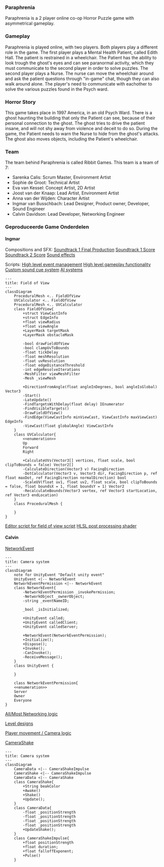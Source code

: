 ### Paraphrenia

Paraphrenia is a 2 player online co-op Horror Puzzle game with asymmetrical gameplay.

### Gameplay

Paraphrenia is played online, with two players. Both players play a different role in the game. The first player plays a Mental Health Patient, called Edith Hall. The patient is restrained in a wheelchair. The Patient has the ability to look trough the ghost's eyes and can see paranormal activity, which they must communicate to the second player in order to solve puzzles. The second player plays a Nurse. The nurse can move the wheelchair around and ask the patient questions through "in-game" chat, though they can also walk around alone. The player's need to communicate with eachother to solve the various puzzles found in the Psych ward.

### Horror Story

This game takes place in 1997 America, in an old Psych Ward. There is a ghost haunting the building that only the Patient can see, because of their personal connection to the ghost. The ghost tries to drive the patient insane, and will not shy away from violence and deceit to do so. During the game, the Patient needs to warn the Nurse to hide from the ghost's attacks. The ghost also moves objects, including the Patient's wheelchair.

### Team

The team behind Paraphrenia is called Ribbit Games. This team is a team of 7:

- Sarenka Calis:
Scrum Master, Environment Artist
- Sophie de Groot:
Technical Artist
- Eva van Kessel:
Concept Artist, 2D Artist
- Joost van der Knaap:
Lead Artist, Environment Artist
- Anna van der Wijden:
Character Artist
- Ingmar van Busschbach:
Lead Designer, Product owner, Developer, Sound Engineer
- Calvin Davidson:
Lead Developer, Networking Engineer


### Geproduceerde Game Onderdelen

#### Ingmar

Compositions and SFX:
[Soundtrack 1 Final Production](https://soundcloud.com/catequil/paraphrenia-soundtrack)
[Soundtrack 1 Score](https://musescore.com/user/3171721/scores/10967167)
[Soundtrack 2 Score](https://musescore.com/user/3171721/scores/10967170)
[Sound effects](https://github.com/Calvin-Davidson/Paraphrenia/tree/develop/Paraphrenia/Assets/Sound)

Scripts:
[High level event management](https://github.com/Calvin-Davidson/Paraphrenia/tree/develop/Paraphrenia/Assets/Scripts/Runtime/LevelEvents)
[High level gameplay functionality](https://github.com/Calvin-Davidson/Paraphrenia/tree/develop/Paraphrenia/Assets/Scripts/Runtime/GameplayScripts)
[Custom sound cue system](https://github.com/Calvin-Davidson/Paraphrenia/tree/develop/Paraphrenia/Assets/Scripts/Runtime/Sound)
[AI systems](https://github.com/Calvin-Davidson/Paraphrenia/tree/develop/Paraphrenia/Assets/Scripts/Runtime/AI)

```mermaid
---
title: Field of View
---
classDiagram
    ProceduralMesh <.. FieldOfView
    UVCalculator <.. FieldOfView
    ProceduralMesh <.. UVCalculator
    class FieldOfView{
        +struct ViewCastInfo
        +struct EdgeInfo
        +float viewRadius
        +float viewAngle
        +LayerMask targetMask
        +LayerMask obstacleMask

        -bool drawFieldOfView
        -bool clampUvToBounds
        -float tickDelay
        -float meshResolution
        -float uvResolution
        -float edgeDistanceThreshold
        -int edgeResolveIterations
        -MeshFilter viewMeshFilter
        -Mesh _viewMesh

        +DirectionFromAngle(float angleInDegrees, bool angleIsGlobal) Vector3
        -Start()
        -LateUpdate()
        -FindTargetsWithDelay(float delay) IEnumerator
        -FindVisibleTargets()
        -DrawFieldOfView()
        -FindEdge(ViewCastInfo minViewCast, ViewCastInfo maxViewCast) EdgeInfo
        -ViewCast(float globalAngle) ViewCastInfo
    }
    class UVCalculator{
        <<enumeration>>
        Up
        Forward
        Right

        +CalculateUVs(Vector3[] vertices, float scale, bool clipToBounds = false) Vector2[]
        -CalculateDirection(Vector3 v) FacingDirection
        -DotCalculator(Vector3 v, Vector3 dir, FacingDirection p, ref float maxDot, ref FacingDirection normalDirection) bool
        -ScaleUV(float uv1, float uv2, float scale, bool clipToBounds = false, float boundsX = 1, float boundsY = 1) Vector2
        -RecalculateBounds(Vector3 vertex, ref Vector3 startLocation, ref Vector3 endLocation)
    }
    class ProceduralMesh {

    }
}
```

[Editor script for field of view script](https://github.com/Calvin-Davidson/Paraphrenia/tree/develop/Paraphrenia/Assets/Scripts/Editor)
[HLSL post processing shader](https://github.com/Calvin-Davidson/Paraphrenia/tree/develop/Paraphrenia/Assets/Shaders/PostProcessing_Shaders)

#### Calvin

[NetworkEvent](https://github.com/Calvin-Davidson/Paraphrenia/tree/develop/Paraphrenia/Assets/Scripts/Runtime/Networking/NetworkEvent)
```mermaid
---
title: Camera system
---
classDiagram
    note for UnityEvent "Default unity event"
    UnityEvent <|-- NetworkEvent
    NetworkEventPermission <|-- NetworkEvent
    class NetworkEvent{
        -NetworkEventPermission _invokePermission;
        -NetworkObject _ownerObject;
        -string _eventNameID;

        _bool _isInitialized;

        +UnityEvent called;
        +UnityEvent calledClient;
        +UnityEvent calledServer;

        +NetworkEvent(NetworkEventPermission);
        +Initialize();
        +Dispose();
        +Invoke();
        -CanInvoke();
        -ReceiveMessage();
    }
    class UnityEvent {

    }

    class NetworkEventPermission{
    <<enumeration>>
    Server
    Owner
    Everyone
}
```
[All/Most Networking logic](https://github.com/Calvin-Davidson/Paraphrenia/tree/develop/Paraphrenia/Assets/Scripts/Runtime/Networking)

[Level designs](https://github.com/Calvin-Davidson/Paraphrenia/wiki/Functional-Design#level-design)

[Player movement / Camera logic](https://github.com/Calvin-Davidson/Paraphrenia/tree/develop/Paraphrenia/Assets/Scripts/Runtime/Player)

[CameraShake](https://github.com/Calvin-Davidson/Paraphrenia/tree/develop/Paraphrenia/Assets/Scripts/Runtime/CameraSystems)
```mermaid
---
title: Camera system
---
classDiagram
    CameraData <|-- CameraShakeImpulse
    CameraShake <|-- CameraShakeImpulse
    CameraData <|-- CameraShake
    class CameraShake{
        +String beakColor
        +Awake()
        +Shake()
        +Update();
    }
    class CameraData{
        -float _positionStrength
        -float _positionStrength
        -float _positionStrength
        -float _positionStrength
        +UpdateShake();
    }
    class CameraShakeImpulse{
        +float positionStrength
        +float duration;
        +float falloffExponent;
        +Pulse()
    }
```
